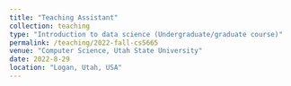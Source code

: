 ```yaml
---
title: "Teaching Assistant"
collection: teaching
type: "Introduction to data science (Undergraduate/graduate course)"
permalink: /teaching/2022-fall-cs5665
venue: "Computer Science, Utah State University"
date: 2022-8-29
location: "Logan, Utah, USA"
---
```


